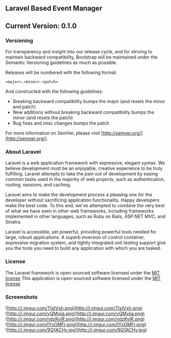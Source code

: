 ## Laravel Based Event Manager

## Current Version: 0.1.0

### Versioning

For transparency and insight into our release cycle, and for striving to maintain backward compatibility, Bootstrap will be maintained under the Semantic Versioning guidelines as much as possible.

Releases will be numbered with the following format:

`<major>.<minor>.<patch>`

And constructed with the following guidelines:

* Breaking backward compatibility bumps the major (and resets the minor and patch)
* New additions without breaking backward compatibility bumps the minor (and resets the patch)
* Bug fixes and misc changes bumps the patch

For more information on SemVer, please visit [http://semver.org/](http://semver.org/).

### About Laravel

Laravel is a web application framework with expressive, elegant syntax. We believe development must be an enjoyable, creative experience to be truly fulfilling. Laravel attempts to take the pain out of development by easing common tasks used in the majority of web projects, such as authentication, routing, sessions, and caching.

Laravel aims to make the development process a pleasing one for the developer without sacrificing application functionality. Happy developers make the best code. To this end, we've attempted to combine the very best of what we have seen in other web frameworks, including frameworks implemented in other languages, such as Ruby on Rails, ASP.NET MVC, and Sinatra.

Laravel is accessible, yet powerful, providing powerful tools needed for large, robust applications. A superb inversion of control container, expressive migration system, and tightly integrated unit testing support give you the tools you need to build any application with which you are tasked.

### License

The Laravel framework is open-sourced software licensed under the [MIT license](http://opensource.org/licenses/MIT)
This application is open-sourced software licensed under the [MIT license](http://opensource.org/licenses/MIT)

### Screenshots

![http://i.imgur.com/TIstVxh.png](http://i.imgur.com/TIstVxh.png)<br />
![http://i.imgur.com/vQMviia.png](http://i.imgur.com/vQMviia.png)<br />
![http://i.imgur.com/ndzKviR.png](http://i.imgur.com/ndzKviR.png)<br />
![http://i.imgur.com/IYxGMFr.png](http://i.imgur.com/IYxGMFr.png)<br />
![http://i.imgur.com/9Q1ACHy.jpg](http://i.imgur.com/9Q1ACHy.jpg)<br />